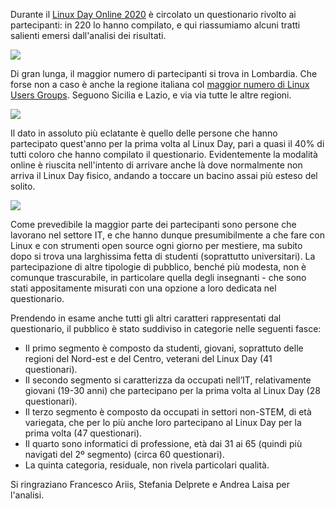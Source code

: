 <!--
.. title: Linux Day 2020: Statistiche
.. slug: linux-day-2020-statistiche
.. date: 2020-11-14 00:00:00
.. tags: 
.. category: 
.. link: 
.. description: 
.. type: text
.. image_copy: Photo by <a rel="nofollow" href="https://unsplash.com/@isaacmsmith?utm_source=unsplash&amp;utm_medium=referral&amp;utm_content=creditCopyText">Isaac Smith</a> on <a rel="nofollow" href="https://unsplash.com/s/photos/analysis?utm_source=unsplash&amp;utm_medium=referral&amp;utm_content=creditCopyText">Unsplash</a>
.. previewimage: /images/posts/stats_ld.jpg
-->


Durante il <a href="https://www.linuxday.it/2020/">Linux Day Online 2020</a> è circolato un questionario rivolto ai partecipanti: in 220 lo hanno compilato, e qui riassumiamo alcuni tratti salienti emersi dall'analisi dei risultati.

<!-- TEASER_END -->

<img class="mx-auto" src="/assets/posts/images/ld20_01.svg" loading="lazy">

Di gran lunga, il maggior numero di partecipanti si trova in Lombardia. Che forse non a caso è anche la regione italiana col <a href="https://lugmap.linux.it/statistiche.php">maggior numero di Linux Users Groups</a>. Seguono Sicilia e Lazio, e via via tutte le altre regioni.

<img class="mx-auto" src="/assets/posts/images/ld20_02.svg" loading="lazy">

Il dato in assoluto più eclatante è quello delle persone che hanno partecipato quest'anno per la prima volta al Linux Day, pari a quasi il 40% di tutti coloro che hanno compilato il questionario. Evidentemente la modalità online è riuscita nell'intento di arrivare anche là dove normalmente non arriva il Linux Day fisico, andando a toccare un bacino assai più esteso del solito.

<img class="mx-auto" src="/assets/posts/images/ld20_03.svg" loading="lazy">

Come prevedibile la maggior parte dei partecipanti sono persone che lavorano nel settore IT, e che hanno dunque presumibilmente a che fare con Linux e con strumenti open source ogni giorno per mestiere, ma subito dopo si trova una larghissima fetta di studenti (soprattutto universitari). La partecipazione di altre tipologie di pubblico, benché più modesta, non è comunque trascurabile, in particolare quella degli insegnanti - che sono stati appositamente misurati con una opzione a loro dedicata nel questionario.

Prendendo in esame anche tutti gli altri caratteri rappresentati dal questionario, il pubblico è stato suddiviso in categorie nelle seguenti fasce:

<ul>
    <li>Il primo segmento è composto da studenti, giovani, soprattuto delle regioni del Nord-est e del Centro, veterani del Linux Day (41 questionari).</li>
    <li>Il secondo segmento si caratterizza da occupati nell’IT, relativamente giovani (19-30 anni) che partecipano per la prima volta al Linux Day (28 questionari).</li>
    <li>Il terzo segmento è composto da occupati in settori non-STEM, di età variegata, che per lo più anche loro partecipano al Linux Day per la prima volta (47 questionari).</li>
    <li>Il quarto sono informatici di professione, età dai 31 ai 65 (quindi più navigati del 2º segmento) (circa 60 questionari).</li>
    <li>La quinta categoria, residuale, non rivela particolari qualità.</li>
</ul>

Si ringraziano Francesco Ariis, Stefania Delprete e Andrea Laisa per l'analisi.